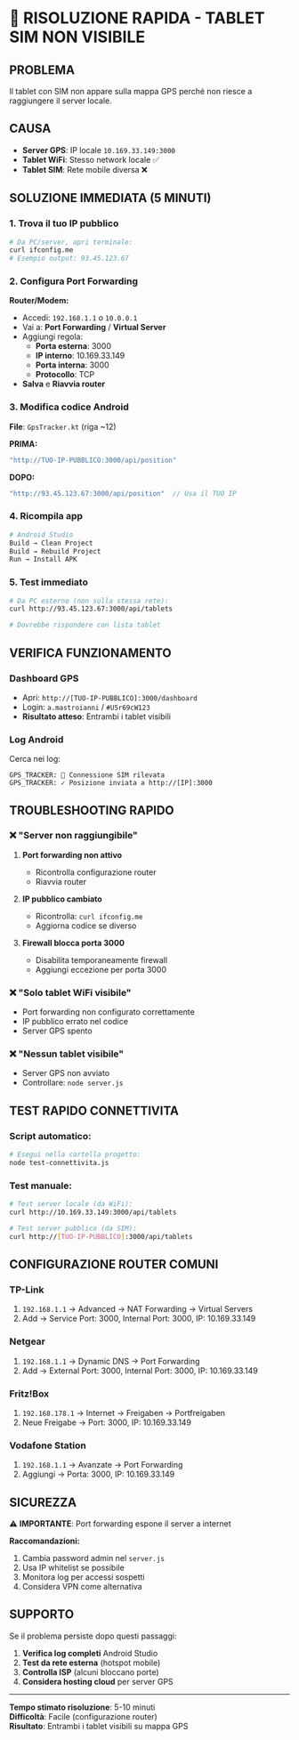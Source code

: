 # 🚨 RISOLUZIONE RAPIDA - TABLET SIM NON VISIBILE

## PROBLEMA
Il tablet con SIM non appare sulla mappa GPS perché non riesce a raggiungere il server locale.

## CAUSA
- **Server GPS**: IP locale `10.169.33.149:3000` 
- **Tablet WiFi**: Stesso network locale ✅
- **Tablet SIM**: Rete mobile diversa ❌

## SOLUZIONE IMMEDIATA (5 MINUTI)

### 1. Trova il tuo IP pubblico
```bash
# Da PC/server, apri terminale:
curl ifconfig.me
# Esempio output: 93.45.123.67
```

### 2. Configura Port Forwarding
**Router/Modem:**
- Accedi: `192.168.1.1` o `10.0.0.1`
- Vai a: **Port Forwarding** / **Virtual Server**
- Aggiungi regola:
  - **Porta esterna**: 3000
  - **IP interno**: 10.169.33.149  
  - **Porta interna**: 3000
  - **Protocollo**: TCP
- **Salva** e **Riavvia router**

### 3. Modifica codice Android
**File**: `GpsTracker.kt` (riga ~12)

**PRIMA:**
```kotlin
"http://TUO-IP-PUBBLICO:3000/api/position"
```

**DOPO:**
```kotlin
"http://93.45.123.67:3000/api/position"  // Usa il TUO IP
```

### 4. Ricompila app
```bash
# Android Studio
Build → Clean Project
Build → Rebuild Project
Run → Install APK
```

### 5. Test immediato
```bash
# Da PC esterno (non sulla stessa rete):
curl http://93.45.123.67:3000/api/tablets

# Dovrebbe rispondere con lista tablet
```

## VERIFICA FUNZIONAMENTO

### Dashboard GPS
- Apri: `http://[TUO-IP-PUBBLICO]:3000/dashboard`
- Login: `a.mastroianni` / `#U5r69cW123`
- **Risultato atteso**: Entrambi i tablet visibili

### Log Android
Cerca nei log:
```
GPS_TRACKER: 📱 Connessione SIM rilevata
GPS_TRACKER: ✓ Posizione inviata a http://[IP]:3000
```

## TROUBLESHOOTING RAPIDO

### ❌ "Server non raggiungibile"
1. **Port forwarding non attivo**
   - Ricontrolla configurazione router
   - Riavvia router
   
2. **IP pubblico cambiato**
   - Ricontrolla: `curl ifconfig.me`
   - Aggiorna codice se diverso

3. **Firewall blocca porta 3000**
   - Disabilita temporaneamente firewall
   - Aggiungi eccezione per porta 3000

### ❌ "Solo tablet WiFi visibile"
- Port forwarding non configurato correttamente
- IP pubblico errato nel codice
- Server GPS spento

### ❌ "Nessun tablet visibile"
- Server GPS non avviato
- Controllare: `node server.js`

## TEST RAPIDO CONNETTIVITA

### Script automatico:
```bash
# Esegui nella cartella progetto:
node test-connettivita.js
```

### Test manuale:
```bash
# Test server locale (da WiFi):
curl http://10.169.33.149:3000/api/tablets

# Test server pubblico (da SIM):
curl http://[TUO-IP-PUBBLICO]:3000/api/tablets
```

## CONFIGURAZIONE ROUTER COMUNI

### **TP-Link**
1. `192.168.1.1` → Advanced → NAT Forwarding → Virtual Servers
2. Add → Service Port: 3000, Internal Port: 3000, IP: 10.169.33.149

### **Netgear**  
1. `192.168.1.1` → Dynamic DNS → Port Forwarding
2. Add → External Port: 3000, Internal Port: 3000, IP: 10.169.33.149

### **Fritz!Box**
1. `192.168.178.1` → Internet → Freigaben → Portfreigaben
2. Neue Freigabe → Port: 3000, IP: 10.169.33.149

### **Vodafone Station**
1. `192.168.1.1` → Avanzate → Port Forwarding  
2. Aggiungi → Porta: 3000, IP: 10.169.33.149

## SICUREZZA

⚠️ **IMPORTANTE**: Port forwarding espone il server a internet

**Raccomandazioni:**
1. Cambia password admin nel `server.js`
2. Usa IP whitelist se possibile
3. Monitora log per accessi sospetti
4. Considera VPN come alternativa

## SUPPORTO

Se il problema persiste dopo questi passaggi:

1. **Verifica log completi** Android Studio
2. **Test da rete esterna** (hotspot mobile)
3. **Controlla ISP** (alcuni bloccano porte)
4. **Considera hosting cloud** per server GPS

---

**Tempo stimato risoluzione**: 5-10 minuti  
**Difficoltà**: Facile (configurazione router)  
**Risultato**: Entrambi i tablet visibili su mappa GPS